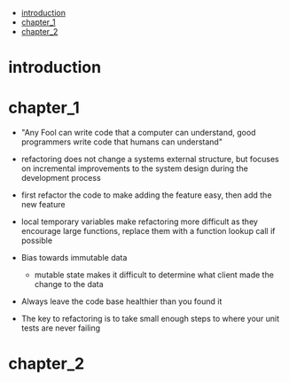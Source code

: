 - [introduction](#introduction)
- [chapter_1](#chapter_1)
- [chapter_2](#chapter_2)
# introduction

# chapter_1

- "Any Fool can write code that a computer can understand, good programmers write code that humans can understand"
- refactoring does not change a systems external structure, but focuses on incremental improvements to the system design during the development process
  
- first refactor the code to make adding the feature easy, then add the new feature

- local temporary variables make refactoring more difficult as they encourage large functions, replace them with a function lookup call if possible
- Bias towards immutable data
  - mutable state makes it difficult to determine what client made the change to the data

- Always leave the code base healthier than you found it
- The key to refactoring is to take small enough steps to where your unit tests are never failing
  
# chapter_2